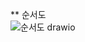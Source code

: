 ** 순서도  
![순서도 drawio](https://github.com/OhSuYeong/Toy_Project_02/assets/101083171/bd98b672-6b3b-4a42-8242-8fa7a3d465c6)
